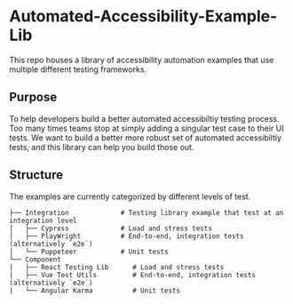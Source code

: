 # Automated-Accessibility-Example-Lib


This repo houses a library of accessibility automation examples that use multiple different testing frameworks.

## Purpose

To help developers build a better automated accessibiltiy testing process. Too many times teams stop at simply adding a singular test 
case to their UI tests. We want to build a better more robust set of automated accessibiltiy tests, and this library can help you build those out. 

## Structure

The examples are currently categorized by different levels of test. 

    ├── Integration             # Testing library example that test at an integration level
    │   ├── Cypress             # Load and stress tests
    │   ├── PlayWright          # End-to-end, integration tests (alternatively `e2e`)
    │   └── Puppeteer           # Unit tests
    └── Component
    |   ├── React Testing Lib      # Load and stress tests
    |   ├── Vue Test Utils         # End-to-end, integration tests (alternatively `e2e`)
    |   └── Angular Karma          # Unit tests
